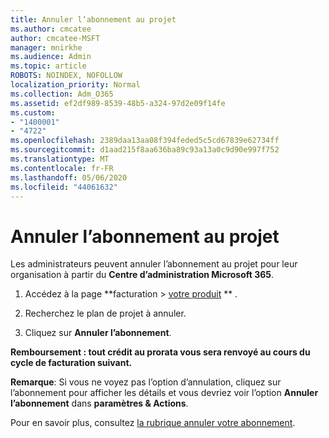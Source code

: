```yaml
---
title: Annuler l’abonnement au projet
ms.author: cmcatee
author: cmcatee-MSFT
manager: mnirkhe
ms.audience: Admin
ms.topic: article
ROBOTS: NOINDEX, NOFOLLOW
localization_priority: Normal
ms.collection: Adm_O365
ms.assetid: ef2df989-8539-48b5-a324-97d2e09f14fe
ms.custom:
- "1400001"
- "4722"
ms.openlocfilehash: 2389daa13aa08f394feded5c5cd67839e62734ff
ms.sourcegitcommit: d1aad215f8aa636ba89c93a13a0c9d90e997f752
ms.translationtype: MT
ms.contentlocale: fr-FR
ms.lasthandoff: 05/06/2020
ms.locfileid: "44061632"
---
```

# <a name="cancel-project-subscription"></a>Annuler l’abonnement au projet

Les administrateurs peuvent annuler l’abonnement au projet pour leur organisation à partir du **Centre d’administration Microsoft 365**.

1. Accédez à la page **facturation > [votre produit](https://go.microsoft.com/fwlink/p/?linkid=842054) ** .

2. Recherchez le plan de projet à annuler.

3. Cliquez sur **Annuler l’abonnement**.

**Remboursement : tout crédit au prorata vous sera renvoyé au cours du cycle de facturation suivant.**

**Remarque**: Si vous ne voyez pas l’option d’annulation, cliquez sur l’abonnement pour afficher les détails et vous devriez voir l’option **Annuler l’abonnement** dans **paramètres & Actions**.

Pour en savoir plus, consultez [la rubrique annuler votre abonnement](https://docs.microsoft.com/microsoft-365/commerce/subscriptions/cancel-your-subscription).
